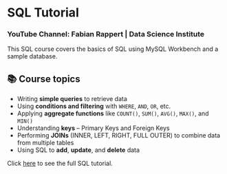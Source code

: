 # SQL Tutorial
### YouTube Channel: Fabian Rappert | Data Science Institute
This SQL course covers the basics of SQL using MySQL Workbench and a sample database.

## 📚 Course topics
-  Writing **simple queries** to retrieve data
-  Using **conditions and filtering** with `WHERE`, `AND`, `OR`, etc.
-  Applying **aggregate functions** like `COUNT()`, `SUM()`, `AVG()`, `MAX()`, and `MIN()`
-  Understanding **keys** – Primary Keys and Foreign Keys
-  Performing **JOINs** (INNER, LEFT, RIGHT, FULL OUTER) to combine data from multiple tables
-  Using SQL to **add**, **update**, and **delete** data

Click [here](https://www.youtube.com/watch?v=6XH5hAEqE4k) to see the full SQL tutorial.
